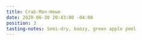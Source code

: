 ```yaml
---
title: Crab-Man-Hewe
date: 2020-06-30 20:43:00 -04:00
position: 3
tasting-notes: Semi-dry, boozy, green apple peel
---
```


